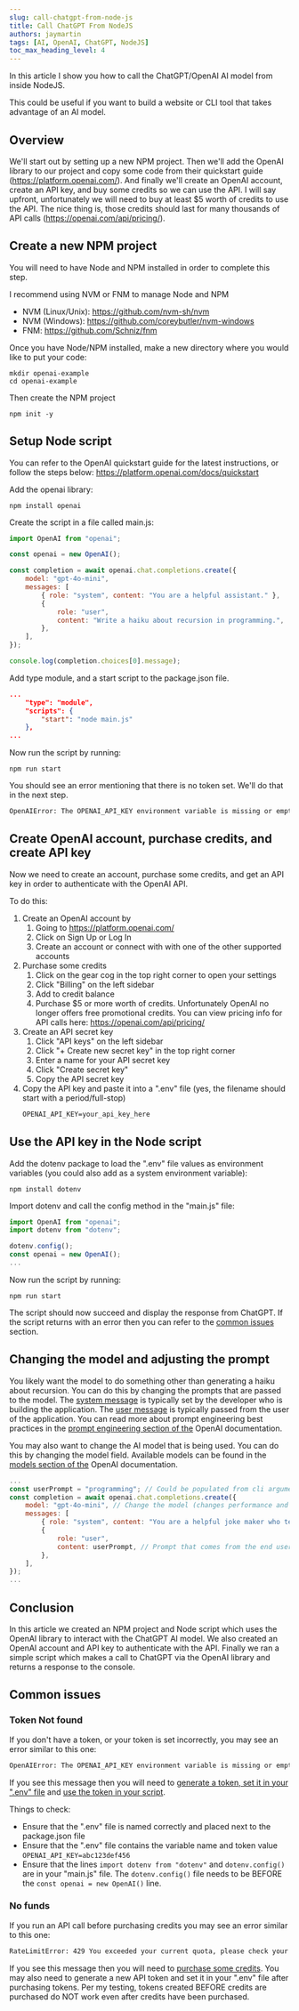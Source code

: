 ```yaml
---
slug: call-chatgpt-from-node-js
title: Call ChatGPT From NodeJS
authors: jaymartin
tags: [AI, OpenAI, ChatGPT, NodeJS]
toc_max_heading_level: 4
---
```


In this article I show you how to call the ChatGPT/OpenAI AI model from inside NodeJS.

This could be useful if you want to build a website or CLI tool that takes advantage of an AI model.

<!--truncate-->

## Overview

We'll start out by setting up a new NPM project. Then we'll add the OpenAI library to our project and copy some code from their quickstart guide (https://platform.openai.com/). And finally we'll create an OpenAI account, create an API key, and buy some credits so we can use the API. I will say upfront, unfortunately we will need to buy at least $5 worth of credits to use the API. The nice thing is, those credits should last for many thousands of API calls (https://openai.com/api/pricing/).

## Create a new NPM project

You will need to have Node and NPM installed in order to complete this step.

I recommend using NVM or FNM to manage Node and NPM
- NVM (Linux/Unix): https://github.com/nvm-sh/nvm
- NVM (Windows): https://github.com/coreybutler/nvm-windows
- FNM: https://github.com/Schniz/fnm

Once you have Node/NPM installed, make a new directory where you would like to put your code:
```shell
mkdir openai-example
cd openai-example
```

Then create the NPM project
```shell
npm init -y
```

## Setup Node script

You can refer to the OpenAI quickstart guide for the latest instructions, or follow the steps below: https://platform.openai.com/docs/quickstart

Add the openai library:
```shell
npm install openai
```

Create the script in a file called main.js:
```js title="main.js"
import OpenAI from "openai";

const openai = new OpenAI();

const completion = await openai.chat.completions.create({
    model: "gpt-4o-mini",
    messages: [
        { role: "system", content: "You are a helpful assistant." },
        {
            role: "user",
            content: "Write a haiku about recursion in programming.",
        },
    ],
});

console.log(completion.choices[0].message);
```

Add type module, and a start script to the package.json file.
```json title="package.json"
...
    "type": "module",
    "scripts": {
        "start": "node main.js"
    },
...
```

Now run the script by running:
```shell
npm run start
```

You should see an error mentioning that there is no token set. We'll do that in the next step.

```txt
OpenAIError: The OPENAI_API_KEY environment variable is missing or empty; either provide it, or instantiate the OpenAI client with an apiKey option, like new OpenAI({ apiKey: 'My API Key' }).
```

## Create OpenAI account, purchase credits, and create API key

Now we need to create an account, purchase some credits, and get an API key in order to authenticate with the OpenAI API.

To do this:
1. Create an OpenAI account by
   1. Going to https://platform.openai.com/
   2. Click on Sign Up or Log In
   3. Create an account or connect with with one of the other supported accounts
2. Purchase some credits
   1. Click on the gear cog in the top right corner to open your settings
   2. Click "Billing" on the left sidebar
   3. Add to credit balance
   4. Purchase $5 or more worth of credits. Unfortunately OpenAI no longer offers free promotional credits. You can view pricing info for API calls here: https://openai.com/api/pricing/
3. Create an API secret key
   1. Click "API keys" on the left sidebar
   2. Click "+ Create new secret key" in the top right corner
   3. Enter a name for your API secret key
   4. Click "Create secret key"
   5. Copy the API secret key
4. Copy the API key and paste it into a ".env" file (yes, the filename should start with a period/full-stop)
    ```txt title=".env"
    OPENAI_API_KEY=your_api_key_here
    ```

## Use the API key in the Node script

Add the dotenv package to load the ".env" file values as environment variables (you could also add as a system environment variable):
```shell
npm install dotenv
```

Import dotenv and call the config method in the "main.js" file:
```js {2,4} title="main.js"
import OpenAI from "openai";
import dotenv from "dotenv";

dotenv.config();
const openai = new OpenAI();
...
```

Now run the script by running:
```shell
npm run start
```

The script should now succeed and display the response from ChatGPT. If the script returns with an error then you can refer to the [common issues](#common-issues) section.

## Changing the model and adjusting the prompt

You likely want the model to do something other than generating a haiku about recursion. You can do this by changing the prompts that are passed to the model. The [system message](https://platform.openai.com/docs/guides/text-generation#system-messages) is typically set by the developer who is building the application. The [user message](https://platform.openai.com/docs/guides/text-generation#user-messages) is typically passed from the user of the application. You can read more about prompt engineering best practices in the [prompt engineering section of the](https://platform.openai.com/docs/guides/prompt-engineering) OpenAI documentation.

You may also want to change the AI model that is being used. You can do this by changing the model field. Available models can be found in the [models section of the](https://platform.openai.com/docs/models) OpenAI documentation.

```js title="main.js"
...
const userPrompt = "programming"; // Could be populated from cli arguments, HTTP request body, or other user input
const completion = await openai.chat.completions.create({
    model: "gpt-4o-mini", // Change the model (changes performance and pricing): https://platform.openai.com/docs/models
    messages: [
        { role: "system", content: "You are a helpful joke maker who tells people jokes. Generate me a joke about the following topic" }, // System prompt
        {
            role: "user",
            content: userPrompt, // Prompt that comes from the end user
        },
    ],
});
...
```

## Conclusion

In this article we created an NPM project and Node script which uses the OpenAI library to interact with the ChatGPT AI model. We also created an OpenAI account and API key to authenticate with the API. Finally we ran a simple script which makes a call to ChatGPT via the OpenAI library and returns a response to the console.

## Common issues

### Token Not found

If you don't have a token, or your token is set incorrectly, you may see an error similar to this one:

```txt
OpenAIError: The OPENAI_API_KEY environment variable is missing or empty; either provide it, or instantiate the OpenAI client with an apiKey option, like new OpenAI({ apiKey: 'My API Key' }).
```

If you see this message then you will need to [generate a token, set it in your ".env" file](#create-openai-account-purchase-credits-and-create-api-key) and [use the token in your script](#use-the-api-key-in-the-node-script).

Things to check:
- Ensure that the ".env" file is named correctly and placed next to the package.json file
- Ensure that the ".env" file contains the variable name and token value `OPENAI_API_KEY=abc123def456`
- Ensure that the lines `import dotenv from "dotenv"` and `dotenv.config()` are in your "main.js" file. The `dotenv.config()` file needs to be BEFORE the `const openai = new OpenAI()` line.

### No funds
If you run an API call before purchasing credits you may see an error similar to this one:

```txt
RateLimitError: 429 You exceeded your current quota, please check your plan and billing details. For more information on this error, read the docs: https://platform.openai.com/docs/guides/error-codes/api-errors.
```

If you see this message then you will need to [purchase some credits](#create-openai-account-purchase-credits-and-create-api-key). You may also need to generate a new API token and set it in your ".env" file after purchasing tokens. Per my testing, tokens created BEFORE credits are purchased do NOT work even after credits have been purchased.